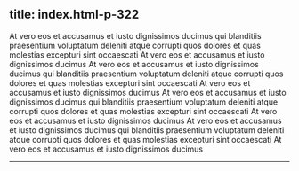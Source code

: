  title: index.html-p-322
----------------------------------------------------------

At vero eos et accusamus et iusto dignissimos ducimus qui blanditiis praesentium voluptatum deleniti atque corrupti quos dolores et quas molestias excepturi sint occaescati At vero eos et accusamus et iusto dignissimos ducimus At vero eos et accusamus et iusto dignissimos ducimus qui blanditiis praesentium voluptatum deleniti atque corrupti quos dolores et quas molestias excepturi sint occaescati At vero eos et accusamus et iusto dignissimos ducimus At vero eos et accusamus et iusto dignissimos ducimus qui blanditiis praesentium voluptatum deleniti atque corrupti quos dolores et quas molestias excepturi sint occaescati At vero eos et accusamus et iusto dignissimos ducimus At vero eos et accusamus et iusto dignissimos ducimus qui blanditiis praesentium voluptatum deleniti atque corrupti quos dolores et quas molestias excepturi sint occaescati At vero eos et accusamus et iusto dignissimos ducimus




----------------------------------------------------------
